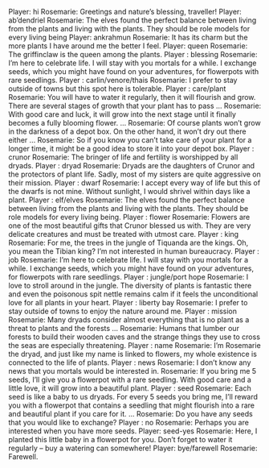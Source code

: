 Player: hi
Rosemarie: Greetings and nature’s blessing, traveller!
Player: ab’dendriel
Rosemarie: The elves found the perfect balance between living from the plants and living with the plants. They should be role models for every living being
Player: ankrahmun
Rosemarie: It has its charm but the more plants I have around me the better I feel.
Player: queen
Rosemarie: The griffinclaw is the queen among the plants.
Player : blessing
Rosemarie: I’m here to celebrate life. I will stay with you mortals for a while. I exchange seeds, which you might have found on your adventures, for flowerpots with rare seedlings.
Player : carlin/venore/thais
Rosemarie: I prefer to stay outside of towns but this spot here is tolerable.
Player : care/plant
Rosemarie: You will have to water it regularly, then it will flourish and grow. There are several stages of growth that your plant has to pass …
Rosemarie: With good care and luck, it will grow into the next stage until it finally becomes a fully blooming flower. …
Rosemarie: Of course plants won’t grow in the darkness of a depot box. On the other hand, it won’t dry out there either …
Rosemarie: So if you know you can’t take care of your plant for a longer time, it might be a good idea to store it into your depot box.
Player : crunor
Rosemarie: The bringer of life and fertility is worshipped by all dryads.
Player : dryad
Rosemarie: Dryads are the daughters of Crunor and the protectors of plant life. Sadly, most of my sisters are quite aggressive on their mission.
Player : dwarf
Rosemarie: I accept every way of life but this of the dwarfs is not mine. Without sunlight, I would shrivel within days like a plant.
Player : elf/elves
Rosemarie: The elves found the perfect balance between living from the plants and living with the plants. They should be role models for every living being.
Player : flower
Rosemarie: Flowers are one of the most beautiful gifts that Crunor blessed us with. They are very delicate creatures and must be treated with utmost care.
Player : king
Rosemarie: For me, the trees in the jungle of Tiquanda are the kings. Oh, you mean the Tibian king? I’m not interested in human bureaucracy.
Player : job
Rosemarie: I’m here to celebrate life. I will stay with you mortals for a while. I exchange seeds, which you might have found on your adventures, for flowerpots with rare seedlings.
Player : jungle/port hope
Rosemarie: I love to stroll around in the jungle. The diversity of plants is fantastic there and even the poisonous spit nettle remains calm if it feels the unconditional love for all plants in your heart.
Player : liberty bay
Rosemarie: I prefer to stay outside of towns to enjoy the nature around me.
Player : mission
Rosemarie: Many dryads consider almost everything that is no plant as a threat to plants and the forests …
Rosemarie: Humans that lumber our forests to build their wooden caves and the strange things they use to cross the seas are especially threatening.
Player : name
Rosemarie: I’m Rosemarie the dryad, and just like my name is linked to flowers, my whole existence is connected to the life of plants.
Player : news
Rosemarie: I don’t know any news that you mortals would be interested in.
Rosemarie: If you bring me 5 seeds, I’ll give you a flowerpot with a rare seedling. With good care and a little love, it will grow into a beautiful plant.
Player : seed
Rosemarie: Each seed is like a baby to us dryads. For every 5 seeds you bring me, I’ll reward you with a flowerpot that contains a seedling that might flourish into a rare and beautiful plant if you care for it. …
Rosemarie: Do you have any seeds that you would like to exchange?
Player : no
Rosemarie: Perhaps you are interested when you have more seeds.
Player: seed-yes
Rosemarie: Here, I planted this little baby in a flowerpot for you. Don’t forget to water it regularly – buy a watering can somewhere!
Player: bye/farewell
Rosemarie: Farewell.